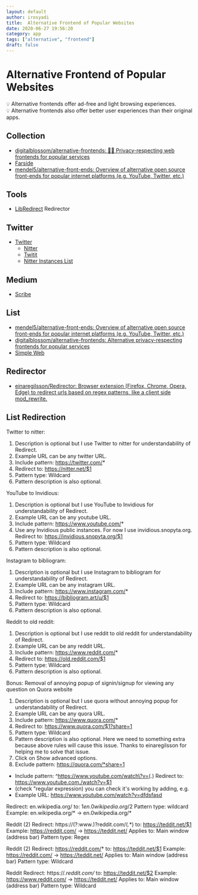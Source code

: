 ```yaml
---
layout: default
author: irosyadi
title:  Alternative Frontend of Popular Websites
date: 2020-06-27 19:56:20
category: app
tags: ["alternative", "frontend"]
draft: false
---
```


# Alternative Frontend of Popular Websites

💡 Alternative frontends offer ad-free and light browsing experiences.  
💡 Alternative frontends also offer better user experiences than their original apps.


## Collection
- [digitalblossom/alternative-frontends: 🔐🌐 Privacy-respecting web frontends for popular services](https://github.com/digitalblossom/alternative-frontends#quora)
- [Farside](https://farside.link/)
- [mendel5/alternative-front-ends: Overview of alternative open source front-ends for popular internet platforms (e.g. YouTube, Twitter, etc.)](https://github.com/mendel5/alternative-front-ends)

## Tools
- [LibRedirect](https://libredirect.github.io/)  Redirector

## Twitter
- [Twitter](https://twitter.com/)
  - [Nitter](https://nitter.net/)
  - [Twitit](https://twitit.gq/)
  - [Nitter Instances List](https://github.com/zedeus/nitter/wiki/Instances)

## Medium
- [Scribe](https://scribe.rip/)

## List
- [mendel5/alternative-front-ends: Overview of alternative open source front-ends for popular internet platforms (e.g. YouTube, Twitter, etc.)](https://github.com/mendel5/alternative-front-ends)
- [digitalblossom/alternative-frontends: Alternative privacy-respecting frontends for popular services](https://github.com/digitalblossom/alternative-frontends)
- [Simple Web](https://simple-web.org/)

## Redirector
- [einaregilsson/Redirector: Browser extension (Firefox, Chrome, Opera, Edge) to redirect urls based on regex patterns, like a client side mod_rewrite.](https://github.com/einaregilsson/Redirector)

## List Redirection
Twitter to nitter:
1. Description is optional but I use Twitter to nitter for understandability of Redirect.
2. Example URL can be any twitter URL.
3. Include pattern: https://twitter.com/*
4. Redirect to: https://nitter.net/$1
5. Pattern type: Wildcard
6. Pattern description is also optional.

 

YouTube to Invidious:
1. Description is optional but I use YouTube to Invidious for understandability of Redirect.
2. Example URL can be any youtube URL.
3. Include pattern: https://www.youtube.com/*
4. Use any Invidious public instances. For now I use invidious.snopyta.org.
Redirect to: https://invidious.snopyta.org/$1
5. Pattern type: Wildcard
6. Pattern description is also optional.

 

Instagram to bibliogram:
1. Description is optional but I use Instagram to bibliogram for understandability of Redirect.
2. Example URL can be any instagram URL.
3. Include pattern: https://www.instagram.com/*
4. Redirect to: https://bibliogram.art/u/$1
5. Pattern type: Wildcard
6. Pattern description is also optional.

 

Reddit to old reddit:
1. Description is optional but I use reddit to old reddit for understandability of Redirect.
2. Example URL can be any reddit URL.
3. Include pattern: https://www.reddit.com/*
4. Redirect to: https://old.reddit.com/$1
5. Pattern type: Wildcard
6. Pattern description is also optional.

 

Bonus: Removal of annoying popup of signin/signup for viewing any question on Quora website
1. Description is optional but I use quora without annoying popup for understandability of Redirect.
2. Example URL can be any quora URL.
3. Include pattern: https://www.quora.com/*
4. Redirect to: https://www.quora.com/$1?share=1
5. Pattern type: Wildcard
6. Pattern description is also optional.
Here we need to something extra because above rules will cause this issue. Thanks to einaregilsson for helping me to solve that issue.
7. Click on Show advanced options.
8. Exclude pattern: https://quora.com/*share=1

* Include pattern: ^https://www.youtube.com/watch\?v=(.)
Redirect to: https://www.youtube.com./watch?v=$1
* (check "regular expression)
you can check it's working by adding, e.g.
* Example URL: https://www.youtube.com/watch?v=dfdsfasd

Redirect: en.wikipedia.org/
to: $1en.0wikipedia.org/$2
Pattern type: wildcard
Example: en.wikipedia.org/* → en.0wikipedia.org/*

Reddit (2)
Redirect: https://(?:www\.)?reddit.com/(.*)
to: https://teddit.net/$1
Example: https://reddit.com/ → https://teddit.net/
Applies to: Main window (address bar)
Pattern type: Regex


Reddit (2)
Redirect: https://reddit.com/*
to: https://teddit.net/$1
Example: https://reddit.com/ → https://teddit.net/
Applies to: Main window (address bar)
Pattern type: Wildcard


Reddit
Redirect: https://*.reddit.com/*
to: https://teddit.net/$2
Example: https://www.reddit.com/ → https://teddit.net/
Applies to: Main window (address bar)
Pattern type: Wildcard
